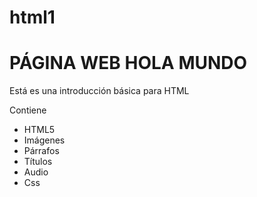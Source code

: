 # html1

# PÁGINA WEB HOLA MUNDO
<p>
  Está es una introducción básica para HTML
</p>
Contiene
<ul>
  <li>HTML5</li>
  <li>Imágenes</li>
  <li>Párrafos</li>
  <li>Títulos</li>
  <li>Audio</li>
  <li>Css</li>
</ul>
